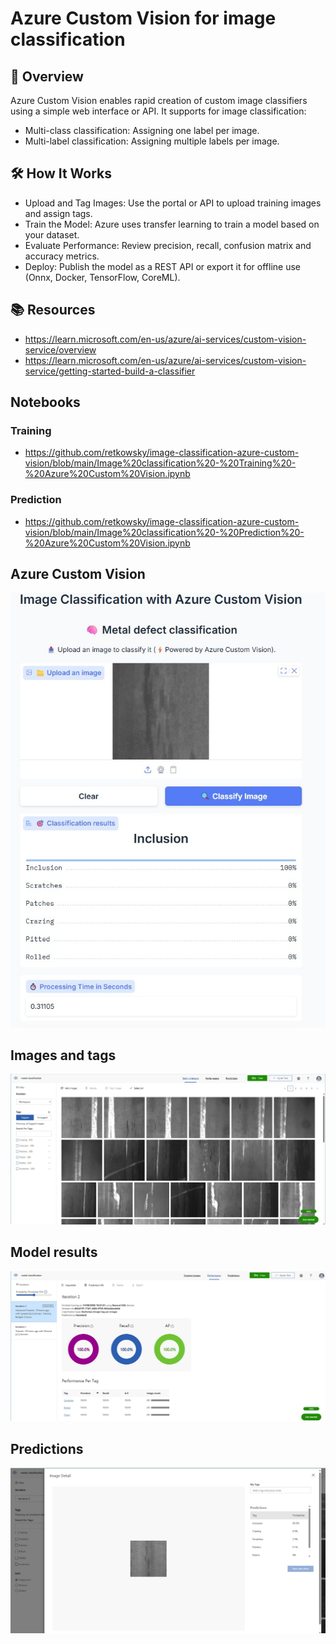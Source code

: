 # Azure Custom Vision for image classification

## 🚀 Overview
Azure Custom Vision enables rapid creation of custom image classifiers using a simple web interface or API. It supports for image classification:
- Multi-class classification: Assigning one label per image.
- Multi-label classification: Assigning multiple labels per image.

## 🛠️ How It Works
- Upload and Tag Images: Use the portal or API to upload training images and assign tags.
- Train the Model: Azure uses transfer learning to train a model based on your dataset.
- Evaluate Performance: Review precision, recall, confusion matrix and accuracy metrics.
- Deploy: Publish the model as a REST API or export it for offline use (Onnx, Docker, TensorFlow, CoreML).

## 📚 Resources
- https://learn.microsoft.com/en-us/azure/ai-services/custom-vision-service/overview
- https://learn.microsoft.com/en-us/azure/ai-services/custom-vision-service/getting-started-build-a-classifier

## Notebooks
### Training
- https://github.com/retkowsky/image-classification-azure-custom-vision/blob/main/Image%20classification%20-%20Training%20-%20Azure%20Custom%20Vision.ipynb
### Prediction
- https://github.com/retkowsky/image-classification-azure-custom-vision/blob/main/Image%20classification%20-%20Prediction%20-%20Azure%20Custom%20Vision.ipynb

## Azure Custom Vision
<img src="screenshot.jpg">

## Images and tags
<img src="screenshot1.jpg">

## Model results
<img src="screenshot2.jpg">

## Predictions
<img src="screenshot3.jpg">
